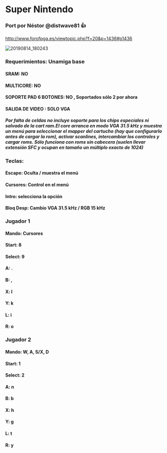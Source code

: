 # Super Nintendo

### Port por Néstor @distwave81 :+1:

http://www.forofpga.es/viewtopic.php?f=20&p=1436#p1436

![20190814_180243](https://user-images.githubusercontent.com/31018768/93016340-bf494f00-f5c0-11ea-9351-256d5c240c08.jpg)

### Requerimientos: Unamiga base

#### SRAM: NO

#### MULTICORE: NO

#### SOPORTE PAD 6 BOTONES: NO , Soportados sólo 2 por ahora

#### SALIDA DE VIDEO : SOLO VGA

##### Por falta de celdas no incluye soporte para los chips especiales ni salvado de la cart ram.El core arranca en modo VGA 31.5 kHz y muestra un menú para seleccionar el mapper del cartucho (hay que configurarlo antes de cargar la rom), activar scanlines, intercambiar los controles y cargar roms. Sólo funciona con roms sin cabecera (suelen llevar extensión SFC y ocupan en tamaño un múltiplo exacto de 1024)


### Teclas:

#### Escape: Oculta / muestra el menú
#### Cursores: Control en el menú
#### Intro: selecciona la opción
#### Bloq Desp: Cambio VGA 31.5 kHz / RGB 15 kHz

### Jugador 1

#### Mando: Cursores
#### Start: 8
#### Select: 9
#### A: .
#### B: ,
#### X: l
#### Y: k
#### L: i 
#### R: o

### Jugador 2

#### Mando: W, A, S/X, D
#### Start: 1
#### Select: 2
#### A: n
#### B: b
#### X: h
#### Y: g
#### L: t
#### R: y
